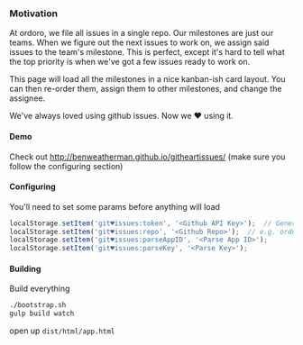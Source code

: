 
### Motivation
At ordoro, we file all issues in a single repo. Our milestones are just our teams. When we figure out the next issues to work on, we assign said issues to the team's milestone. This is perfect, except it's hard to tell what the top priority is when we've got a few issues ready to work on.

This page will load all the milestones in a nice kanban-ish card layout. You can then re-order them, assign them to other milestones, and change the assignee.

We've always loved using github issues. Now we ♥ using it.

#### Demo

Check out http://benweatherman.github.io/githeartissues/ (make sure you follow the configuring section)


#### Configuring

You'll need to set some params before anything will load
```js
localStorage.setItem('git♥issues:token', '<Github API Key>');  // Generate one at https://github.com/settings/tokens/new
localStorage.setItem('git♥issues:repo', '<Github Repo>');  // e.g. ordoro/ordoro
localStorage.setItem('git♥issues:parseAppID', '<Parse App ID>');
localStorage.setItem('git♥issues:parseKey', '<Parse Key>');
```


#### Building

Build everything
```bash
./bootstrap.sh
gulp build watch
```

open up `dist/html/app.html`
